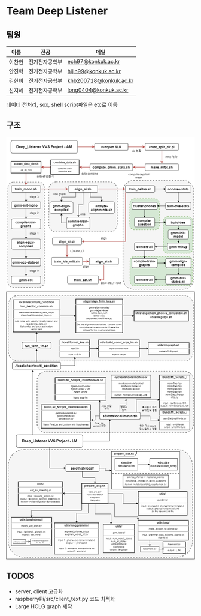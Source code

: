# Team Deep Listener

## 팀원

| 이름   | 전공           | 메일               |
| ------ | -------------- | ------------------ |
| 이찬현 | 전기전자공학부 | ech97@konkuk.ac.kr |
| 안진혁 | 전기전자공학부 | hijin99@konkuk.ac.kr |
| 김한비 | 전기전자공학부 | khb200718@konkuk.ac.kr   |
| 신지혜 | 전기전자공학부 | long0404@konkuk.ac.kr    |

데이터 전처리, sox, shell script파일은 etc로 이동

## 구조
![](./graph_AM_수정.png)
![](./graph_LM.png)


## TODOS
- server, client 고급화
- raspberryPi/src/client_text.py 코드 최적화
- Large HCLG graph 제작
